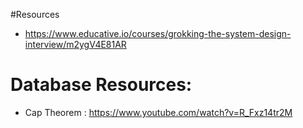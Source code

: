 #Resources

- https://www.educative.io/courses/grokking-the-system-design-interview/m2ygV4E81AR

# Database Resources:
- Cap Theorem : https://www.youtube.com/watch?v=R_Fxz14tr2M